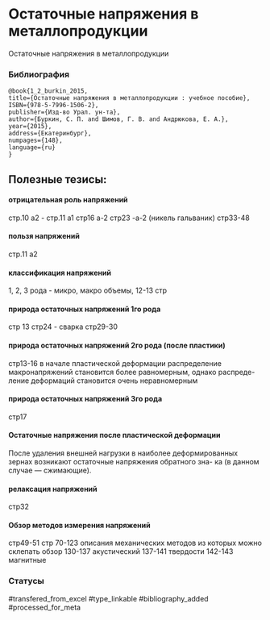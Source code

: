 # Остаточные напряжения в металлопродукции

Остаточные напряжения в металлопродукции

### Библиография
```
@book{1_2_burkin_2015,
title={Остаточные напряжения в металлопродукции : учебное пособие},
ISBN={978-5-7996-1506-2},
publisher={Изд-во Урал. ун-та},
author={Буркин, С. П. and Шимов, Г. В. and Андрюкова, Е. А.},
year={2015},
address={Екатеринбург},
numpages={148},
language={ru}
}
```

## Полезные тезисы:
#### отрицательная роль напряжений
стр.10 а2 - стр.11 а1
стр16 а-2
стр23 -а-2 (никель гальваник)
стр33-48

#### пользя напряжений
стр.11 а2

#### классификация напряжений 
1, 2, 3 рода - микро, макро объемы, 12-13 стр

#### природа остаточных напряжений 1го рода
стр 13
стр24 - сварка
стр29-30
#### природа остаточных напряжений 2го рода (после пластики)
стр13-16
в начале пластической деформации распределение
макронапряжений становится более равномерным, однако распреде-
ление деформаций становится очень неравномерным

#### природа остаточных напряжений 3го рода
стр17

#### Остаточные напряжения после пластической деформации
После удаления внешней нагрузки в наиболее деформированных зернах возникают остаточные напряжения обратного зна-
ка (в данном случае — сжимающие).

#### релаксация напряжений
стр32

#### Обзор методов измерения напряжений
стр49-51
стр 70-123 описания механических методов из которых можно склепать обзор
130-137 акустический
137-141 твердости
142-143 магнитные






### Статусы
#transfered_from_excel 
#type_linkable 
#bibliography_added
#processed_for_meta
